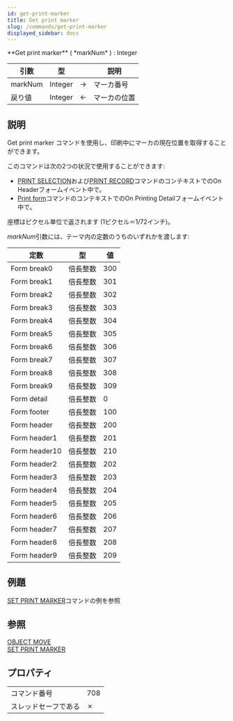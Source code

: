 ```yaml
---
id: get-print-marker
title: Get print marker
slug: /commands/get-print-marker
displayed_sidebar: docs
---
```


<!--REF #_command_.Get print marker.Syntax-->**Get print marker** ( *markNum* ) : Integer<!-- END REF-->
<!--REF #_command_.Get print marker.Params-->
| 引数 | 型 |  | 説明 |
| --- | --- | --- | --- |
| markNum | Integer | &#8594;  | マーカ番号 |
| 戻り値 | Integer | &#8592; | マーカの位置 |

<!-- END REF-->

## 説明 

<!--REF #_command_.Get print marker.Summary-->Get print marker コマンドを使用し、印刷中にマーカの現在位置を取得することができます。<!-- END REF-->

このコマンドは次の2つの状況で使用することができます:

* [PRINT SELECTION](print-selection.md "PRINT SELECTION")および[PRINT RECORD](print-record.md "PRINT RECORD")コマンドのコンテキストでのOn Headerフォームイベント中で。
* [Print form](../commands/print-form.md "Print form")コマンドのコンテキストでのOn Printing Detailフォームイベント中で。

座標はピクセル単位で返されます (1ピクセル＝1/72インチ)。

*markNum*引数には、テーマ内の定数のうちのいずれかを渡します:

| 定数            | 型    | 値   |
| ------------- | ---- | --- |
| Form break0   | 倍長整数 | 300 |
| Form break1   | 倍長整数 | 301 |
| Form break2   | 倍長整数 | 302 |
| Form break3   | 倍長整数 | 303 |
| Form break4   | 倍長整数 | 304 |
| Form break5   | 倍長整数 | 305 |
| Form break6   | 倍長整数 | 306 |
| Form break7   | 倍長整数 | 307 |
| Form break8   | 倍長整数 | 308 |
| Form break9   | 倍長整数 | 309 |
| Form detail   | 倍長整数 | 0   |
| Form footer   | 倍長整数 | 100 |
| Form header   | 倍長整数 | 200 |
| Form header1  | 倍長整数 | 201 |
| Form header10 | 倍長整数 | 210 |
| Form header2  | 倍長整数 | 202 |
| Form header3  | 倍長整数 | 203 |
| Form header4  | 倍長整数 | 204 |
| Form header5  | 倍長整数 | 205 |
| Form header6  | 倍長整数 | 206 |
| Form header7  | 倍長整数 | 207 |
| Form header8  | 倍長整数 | 208 |
| Form header9  | 倍長整数 | 209 |

## 例題 

[SET PRINT MARKER](set-print-marker.md "SET PRINT MARKER")コマンドの例を参照 

## 参照 

[OBJECT MOVE](object-move.md)  
[SET PRINT MARKER](set-print-marker.md)  

## プロパティ

|  |  |
| --- | --- |
| コマンド番号 | 708 |
| スレッドセーフである | &cross; |


